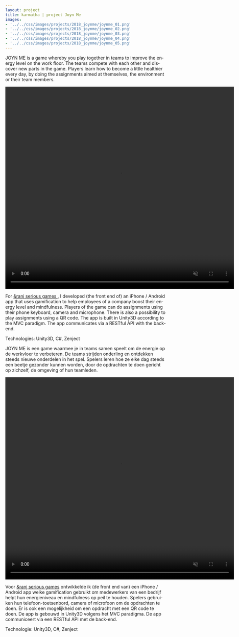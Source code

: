 ```yaml
---
layout: project
title: karmaṭha | project Joyn Me
images: 
- '../../css/images/projects/2018_joynme/joynme_01.png'
- '../../css/images/projects/2018_joynme/joynme_02.png'
- '../../css/images/projects/2018_joynme/joynme_03.png'
- '../../css/images/projects/2018_joynme/joynme_04.png'
- '../../css/images/projects/2018_joynme/joynme_05.png'
---
```


<section class="content-block" id="">
    <div class="multi-lang-block">
        <div lang="en">
                <p>
                        JOYN ME is a game whereby you play together in teams to improve the energy level on the work floor. The teams compete with each other and discover new parts in the game. Players learn how to become a little healthier every day, by doing the assignments aimed at themselves, the environment or their team members.
                </p>
                <video controls
                muted
                loop
                autoplay
                src="/movies/joynme.mp4"
                width="716"
                height="634"
                ></video>
                <p>
                        For <a href="https://ranj.com/"> &ranj serious games </a>, I developed (the front end of) an iPhone / Android app that uses gamification to help employees of a company boost their energy level and mindfulness. Players of the game can do assignments using their phone keyboard, camera and microphone. There is also a possibility to play assignments using a QR code. The app is built in Unity3D according to the MVC paradigm. The app communicates via a RESTful API with the back-end.
                </p>
                <p>
                        Technologies: Unity3D, C#, Zenject    
                </p>
        </div>
        <div lang="nl">
                <p>
                        JOYN ME is een game waarmee je in teams samen speelt om de energie op de werkvloer te verbeteren. De teams strijden onderling en ontdekken steeds nieuwe onderdelen in het spel. Spelers leren hoe ze elke dag steeds een beetje gezonder kunnen worden, door de opdrachten te doen gericht op zichzelf, de omgeving of hun teamleden. 
                </p> 
                <video controls
                muted
                loop
                autoplay
                src="/movies/joynme.mp4"
                width="716"
                height="634"
                ></video>
                <p>
                        Voor <a href="https://ranj.com/">&ranj serious games</a> ontwikkelde ik (de front end van) een iPhone / Android app welke gamification gebruikt om medewerkers van een bedrijf helpt hun energieniveau en mindfulness op peil te houden. Spelers gebruiken hun telefoon-toetsenbord, camera of microfoon om de opdrachten te doen. Er is ook een mogelijkheid om een opdracht met een QR code te doen. De app is gebouwd in Unity3D volgens het MVC paradigma. De app communiceert via een RESTful API met de back-end. 
                </p>            
                <p>
                        Technologie: Unity3D, C#, Zenject  
                </p>
        </div>
      </div>
</section>
